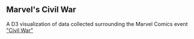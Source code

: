 ## Marvel's Civil War

A D3 visualization of data collected surrounding the Marvel Comics event ["Civil War"](http://marvel.com/universe/Civil_War)